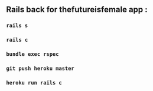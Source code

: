 ## Rails back for thefutureisfemale app :

### `rails s`
### `rails c`
### `bundle exec rspec`
### `git push heroku master`
### `heroku run rails c`
